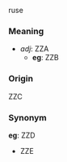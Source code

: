 ruse
### Meaning
+ _adj_: ZZA
    + __eg__: ZZB

### Origin

ZZC

### Synonym

__eg__: ZZD

+ ZZE


